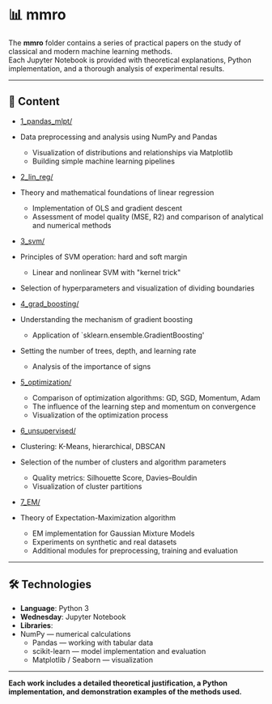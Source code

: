 # 📊 mmro

The **mmro** folder contains a series of practical papers on the study of classical and modern machine learning methods.  
Each Jupyter Notebook is provided with theoretical explanations, Python implementation, and a thorough analysis of experimental results.

---

## 📂 Content

- [1_pandas_mlpt/](1_pandas_mlpt/)
- Data preprocessing and analysis using NumPy and Pandas  
  - Visualization of distributions and relationships via Matplotlib  
  - Building simple machine learning pipelines  

- [2_lin_reg/](2_lin_reg/)
- Theory and mathematical foundations of linear regression  
  - Implementation of OLS and gradient descent  
  - Assessment of model quality (MSE, R2) and comparison of analytical and numerical methods  

- [3_svm/](3_svm/)
- Principles of SVM operation: hard and soft margin  
  - Linear and nonlinear SVM with "kernel trick"
- Selection of hyperparameters and visualization of dividing boundaries  

- [4_grad_boosting/](4_grad_boosting/)
- Understanding the mechanism of gradient boosting  
  - Application of `sklearn.ensemble.GradientBoosting'
- Setting the number of trees, depth, and learning rate  
  - Analysis of the importance of signs  

- [5_optimization/](5_optimization/)  
  - Comparison of optimization algorithms: GD, SGD, Momentum, Adam  
  - The influence of the learning step and momentum on convergence  
  - Visualization of the optimization process  

- [6_unsupervised/](6_unsupervised/)
- Clustering: K-Means, hierarchical, DBSCAN
- Selection of the number of clusters and algorithm parameters  
  - Quality metrics: Silhouette Score, Davies–Bouldin  
  - Visualization of cluster partitions  

- [7_EM/](7_EM/)
- Theory of Expectation-Maximization algorithm  
  - EM implementation for Gaussian Mixture Models  
  - Experiments on synthetic and real datasets  
  - Additional modules for preprocessing, training and evaluation  

---

## 🛠️ Technologies

- **Language**: Python 3  
- **Wednesday**: Jupyter Notebook  
- **Libraries**:
- NumPy — numerical calculations  
  - Pandas — working with tabular data  
  - scikit-learn — model implementation and evaluation  
  - Matplotlib / Seaborn — visualization  

---

**Each work includes a detailed theoretical justification, a Python implementation, and demonstration examples of the methods used.**
